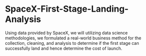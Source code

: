 # SpaceX-First-Stage-Landing-Analysis
Using data provided by SpaceX, we will utilizing data science methodologies, we formulated a real-world business method for the collection, cleaning, and analysis to determine if the first stage can successfully land and hence determine the cost of launch.
